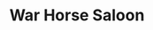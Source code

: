 ---
layout: default
title: "War Horse Saloon"
categories: Bars
rating: "$$"
description: "On Wharf Road; good for a tex-mex food experience with a unique walt disney props décor. Tel: 26670"
---